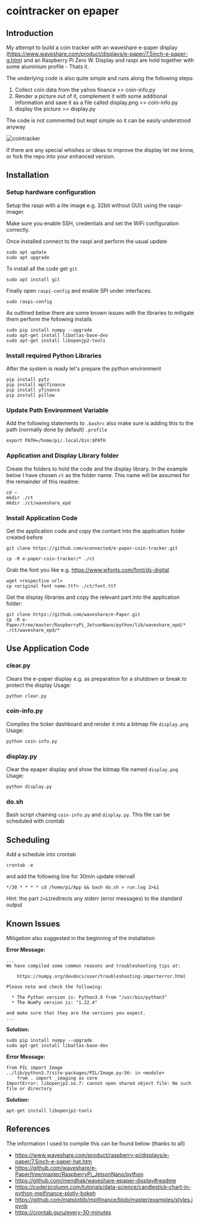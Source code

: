 # cointracker on epaper

## Introduction
My attempt to build a coin tracker with an waveshare e-paper display (https://www.waveshare.com/product/displays/e-paper/7.5inch-e-paper-g.htm) and an Raspberry Pi Zero W. Display and raspi are hold together with some aluminium profile - Thats it.

The underlying code is also quite simple and runs along the following steps:

1. Collect coin data from the yahoo finance >> coin-info.py
2. Render a picture out of it, complement it with some additional information and save it as a file called display.png >> coin-info.py
3. display the picture >> display.py

The code is not commented but kept simple so it can be easily understood anyway

![cointracker](https://github.com/xconnected/epapercointracker/blob/main/cointracker.jpg?raw=true "Coin Tracker")

If there are any special whishes or ideas to improve the display let me know, or fork the repo into your enhanced version.


## Installation

### Setup hardware configuration 
Setup the raspi with a lite image e.g. 32bit without GUI) using the raspi-imager.

Make sure you enable SSH, credentials and set the WiFi configuration correctly.

Once installed connect to the raspi and perform the usual update

```shell
sudo apt update
sudo apt upgrade
```

To install all the code get ``git``

```shell
sudo apt install git
```

Finally open ``raspi-config`` and enable SPI under interfaces.

```shell
sudo raspi-config
```

As outlined below there are some known issues with the libraries to mitigate them perform the following installs

```shell
sudo pip install numpy --upgrade
sudo apt-get install libatlas-base-dev
sudo apt-get install libopenjp2-tools
```

### Install required Python Libraries
After the system is ready let's prepare the python environment

```shell
pip install pytz
pip install mplfinance
pip install yfinance
pip install pillow
```

### Update Path Environment Variable
Add the following statements to ``.bashrc`` also make sure is adding this to the path (normally done by default)  ``.profile``

```shell
export PATH=/home/pi/.local/bin:$PATH
```

### Application and Display Library folder
Create the folders to hold the code and the display library. 
In the example below I have chosen ``ct`` as the folder name.
This name will be assumed for the remainder of this readme:

```shell
cd ~
mkdir ./ct
mkdir ./ct/waveshare_epd
```

### Install Application Code

Get the application code and copy the contant into the application folder created before

```shell
git clone https://github.com/xconnected/e-paper-coin-tracker.git

cp -R e-paper-coin-tracker/* ./ct
```

Grab the font you like e.g. https://www.wfonts.com/font/ds-digital 

```shell
wget <respective url>
cp <original font name.ttf> ./ct/font.ttf
```

Get the display libraries and copy the relevant part into the application folder:

```shell
git clone https://github.com/waveshare/e-Paper.git
cp -R e-Paper/tree/master/RaspberryPi_JetsonNano/python/lib/waveshare_epd/* ./ct/waveshare_epd/*
```

## Use Application Code

### clear.py
Clears the e-paper display e.g. as preparation for a shutdown or break to protect the display
Usage:
```shell
python clear.py
```

### coin-info.py
Compiles the ticker dashboard and render it into a bitmap file ``display.png``
Usage:
```shell
python coin-info.py
```

### display.py 
Clear the epaper display and show the bitmap file named ``display.png``
Usage:
```shell
python display.py
```

### do.sh 
Bash script chaining ``coin-info.py`` and ``display.py``.
This file can be scheduled with crontab


## Scheduling
Add a schedule into crontab 
```shell
crontab -e
```

and add the following line for 30min update intervall
```
*/30 * * * * cd /home/pi/App && bash do.sh > run.log 2>&1
```

Hint: the part ``2>&1``redirects any stderr (error messages) to the standard output

## Known Issues
Mitigation also suggested in the beginning of the installation

**Error Message:**
```shell
...
We have compiled some common reasons and troubleshooting tips at:

    https://numpy.org/devdocs/user/troubleshooting-importerror.html

Please note and check the following:

  * The Python version is: Python3.9 from "/usr/bin/python3"
  * The NumPy version is: "1.22.4"

and make sure that they are the versions you expect.
...
```

**Solution:**
```shell
sudo pip install numpy --upgrade
sudo apt-get install libatlas-base-dev
```

**Error Message:**
```shell
from PIL import Image
../lib/python3.7/site-packages/PIL/Image.py:56: in <module>
    from . import _imaging as core
ImportError: libopenjp2.so.7: cannot open shared object file: No such file or directory
```

**Solution:**
```shell
apt-get install libopenjp2-tools
```


## References
The information I used to compile this can be found below (thanks to all)

- https://www.waveshare.com/product/raspberry-pi/displays/e-paper/7.5inch-e-paper-hat.htm
- https://github.com/waveshare/e-Paper/tree/master/RaspberryPi_JetsonNano/python
- https://github.com/mendhak/waveshare-epaper-display#readme
- https://coderzcolumn.com/tutorials/data-science/candlestick-chart-in-python-mplfinance-plotly-bokeh
- https://github.com/matplotlib/mplfinance/blob/master/examples/styles.ipynb
- https://crontab.guru/every-30-minutes
